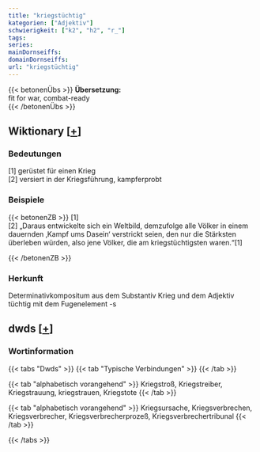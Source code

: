 ```yaml
---
title: "kriegstüchtig"
kategorien: ["Adjektiv"]
schwierigkeit: ["k2", "h2", "r_"]
tags:
series:
mainDornseiffs:
domainDornseiffs:
url: "kriegstüchtig"
---
```


{{< betonenÜbs >}}
**Übersetzung:**  
fit for war, combat-ready  
{{< /betonenÜbs >}}

## Wiktionary [[+](https://de.wiktionary.org/wiki/kriegstüchtig)]

### Bedeutungen
[1] gerüstet für einen Krieg  
[2] versiert in der Kriegsführung, kampferprobt  

### Beispiele
{{< betonenZB >}}
[1]  
[2] „Daraus entwickelte sich ein Weltbild, demzufolge alle Völker in einem dauernden ‚Kampf ums Dasein‘ verstrickt seien, den nur die Stärksten überleben würden, also jene Völker, die am kriegstüchtigsten waren.“[1]  

{{< /betonenZB >}}
### Herkunft
Determinativkompositum aus dem Substantiv Krieg und dem Adjektiv tüchtig mit dem Fugenelement -s  



## dwds [[+](https://www.dwds.de/wb/kriegstüchtig)]

### Wortinformation
{{< tabs "Dwds" >}}
{{< tab "Typische Verbindungen" >}}
{{< /tab >}}

{{< tab "alphabetisch vorangehend" >}}
Kriegstroß, Kriegstreiber, Kriegstrauung, kriegstrauen, Kriegstote
{{< /tab >}}

{{< tab "alphabetisch vorangehend" >}}
Kriegsursache, Kriegsverbrechen, Kriegsverbrecher, Kriegsverbrecherprozeß, Kriegsverbrechertribunal
{{< /tab >}}

{{< /tabs >}}

